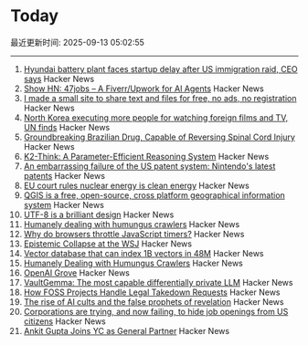 # Today

最近更新时间: 2025-09-13 05:02:55

--- 
1. [Hyundai battery plant faces startup delay after US immigration raid, CEO says](https://www.japantimes.co.jp/business/2025/09/12/companies/hyundai-battery-plant-delay/) Hacker News
2. [Show HN: 47jobs – A Fiverr/Upwork for AI Agents](https://47jobs.xyz) Hacker News
3. [I made a small site to share text and files for free, no ads, no registration](https://www.dum.pt/) Hacker News
4. [North Korea executing more people for watching foreign films and TV, UN finds](https://www.bbc.com/news/articles/ckgqdz17ye3o) Hacker News
5. [Groundbreaking Brazilian Drug, Capable of Reversing Spinal Cord Injury](https://www1.folha.uol.com.br/internacional/en/scienceandhealth/2025/09/groundbreaking-brazilian-drug-considered-capable-of-reversing-spinal-cord-injury-presented-in-sao-paulo.shtml) Hacker News
6. [K2-Think: A Parameter-Efficient Reasoning System](https://arxiv.org/abs/2509.07604) Hacker News
7. [An embarrassing failure of the US patent system: Nintendo's latest patents](https://www.pcgamer.com/gaming-industry/an-embarrassing-failure-of-the-us-patent-system-videogame-ip-lawyer-says-nintendos-latest-patents-on-pokemon-mechanics-should-not-have-happened-full-stop/) Hacker News
8. [EU court rules nuclear energy is clean energy](https://www.weplanet.org/post/eu-court-rules-nuclear-energy-is-clean-energy) Hacker News
9. [QGIS is a free, open-source, cross platform geographical information system](https://github.com/qgis/QGIS) Hacker News
10. [UTF-8 is a brilliant design](https://iamvishnu.com/posts/utf8-is-brilliant-design) Hacker News
11. [Humanely dealing with humungus crawlers](https://flak.tedunangst.com/post/humanely-dealing-with-humungus-crawlers) Hacker News
12. [Why do browsers throttle JavaScript timers?](https://nolanlawson.com/2025/08/31/why-do-browsers-throttle-javascript-timers/) Hacker News
13. [Epistemic Collapse at the WSJ](https://www.math.columbia.edu/~woit/wordpress/?p=15206) Hacker News
14. [Vector database that can index 1B vectors in 48M](https://www.vectroid.com/blog/why-and-how-we-built-Vectroid) Hacker News
15. [Humanely Dealing with Humungus Crawlers](https://flak.tedunangst.com/post/humanely-dealing-with-humungus-crawlers) Hacker News
16. [OpenAI Grove](https://openai.com/index/openai-grove/) Hacker News
17. [VaultGemma: The most capable differentially private LLM](https://research.google/blog/vaultgemma-the-worlds-most-capable-differentially-private-llm/) Hacker News
18. [How FOSS Projects Handle Legal Takedown Requests](https://f-droid.org/2025/09/10/how-foss-projects-handle-legal-takedown-requests.html) Hacker News
19. [The rise of AI cults and the false prophets of revelation](https://wisewolfmedia.substack.com/p/the-rise-of-ai-cults-truth-terminal) Hacker News
20. [Corporations are trying, and now failing, to hide job openings from US citizens](https://thehill.com/opinion/finance/5498346-corporate-america-has-been-trying-to-hide-job-openings-now-it-is-failing/) Hacker News
21. [Ankit Gupta Joins YC as General Partner](https://www.ycombinator.com/blog/welcome-ankit/) Hacker News
